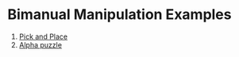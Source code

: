 # Bimanual Manipulation Examples

1. [Pick and Place](https://github.com/EwhaGlab/dual_ur_robotiq/blob/execution-devel/bimanual_manipulation/pick_place.md)
2. [Alpha puzzle](https://github.com/EwhaGlab/dual_ur_robotiq/blob/execution-devel/bimanual_manipulation/alpha_puzzle.md)